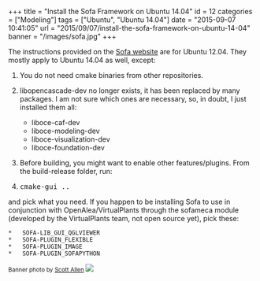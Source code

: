 +++
title = "Install the Sofa Framework on Ubuntu 14.04"
id = 12
categories = ["Modeling"]
tags = ["Ubuntu", "Ubuntu 14.04"]
date = "2015-09-07 10:41:05"
url = "2015/09/07/install-the-sofa-framework-on-ubuntu-14-04"
banner = "/images/sofa.jpg"
+++

The instructions provided on the [Sofa website](https://www.sofa-framework.org/documentation/general-documentation/build-sofa/) are for Ubuntu 12.04. They mostly apply to Ubuntu 14.04 as well, except:

1.  You do not need cmake binaries from other repositories.
2.  libopencascade-dev no longer exists, it has been replaced by many packages. I am not sure which ones are necessary, so, in doubt, I just installed them all:

    *   liboce-caf-dev
    *   liboce-modeling-dev
    *   liboce-visualization-dev
    *   liboce-foundation-dev

3.  Before building, you might want to enable other features/plugins. From the build-release folder, run:
4.  <pre>cmake-gui ..</pre>
and pick what you need. If you happen to be installing Sofa to use in conjunction with OpenAlea/VirtualPlants through the sofameca module (developed by the VirtualPlants team, not open source yet), pick these:

    *   SOFA-LIB_GUI_QGLVIEWER
    *   SOFA-PLUGIN_FLEXIBLE
    *   SOFA-PLUGIN_IMAGE
    *   SOFA-PLUGIN_SOFAPYTHON
	
<small>Banner photo by [Scott Allen](https://flic.kr/p/bASEfK) [![](/images/cc.png#cc)](http://creativecommons.org/licenses/by-nd/2.0/ "Attribution-NoDerivs License")</small>